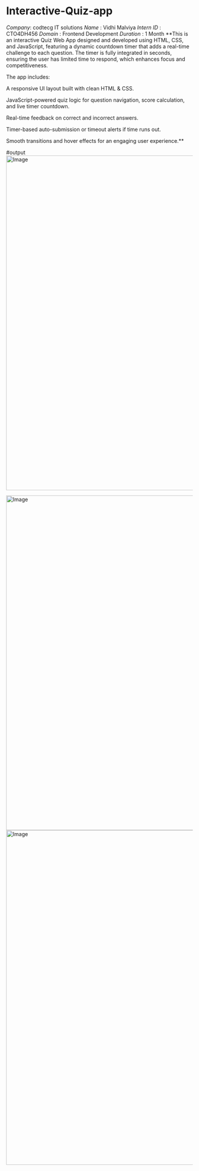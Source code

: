 # Interactive-Quiz-app
*Company*: codtecg IT solutions
*Name* : Vidhi Malviya
*Intern ID* : CTO4DH456
*Domain* : Frontend Development
*Duration* : 1 Month
**This is an interactive Quiz Web App designed and developed using HTML, CSS, and JavaScript, featuring a dynamic countdown timer that adds a real-time challenge to each question. The timer is fully integrated in seconds, ensuring the user has limited time to respond, which enhances focus and competitiveness.

The app includes:

A responsive UI layout built with clean HTML & CSS.

JavaScript-powered quiz logic for question navigation, score calculation, and live timer countdown.

Real-time feedback on correct and incorrect answers.

Timer-based auto-submission or timeout alerts if time runs out.

Smooth transitions and hover effects for an engaging user experience.**

#output
<img width="1440" height="900" alt="Image" src="https://github.com/user-attachments/assets/b25809af-f3c0-4982-bf82-f170d1bf4fd2" />

<img width="1440" height="900" alt="Image" src="https://github.com/user-attachments/assets/99c20166-921e-431a-95d6-00a54a125607" />

<img width="1440" height="900" alt="Image" src="https://github.com/user-attachments/assets/d8e084a5-c831-445b-af75-55b4a3ed5bd6" />
